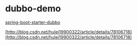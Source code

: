 # dubbo-demo

[spring-boot-starter-dubbo](https://gitee.com/reger/spring-boot-starter-dubbo)

[http://blog.csdn.net/hulei19900322/article/details/78106718](http://blog.csdn.net/hulei19900322/article/details/78106718)